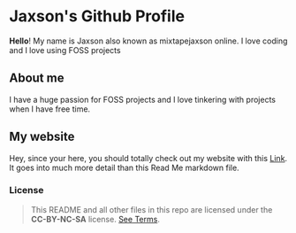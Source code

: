 # Jaxson's Github Profile
**Hello**! My name is Jaxson also known as mixtapejaxson online. I love coding and I love using FOSS projects

## About me
I have a huge passion for FOSS projects and I love tinkering with projects when I have free time.

## My website
Hey, since your here, you should totally check out my website with this [Link](https://mixtapejaxson.github.io). It goes into much more detail than this Read Me markdown file.

### License
> This README and all other files in this repo are licensed under the **CC-BY-NC-SA** license. [See Terms](https://github.com/mixtapejaxson/.github/blob/main/LICENSE).